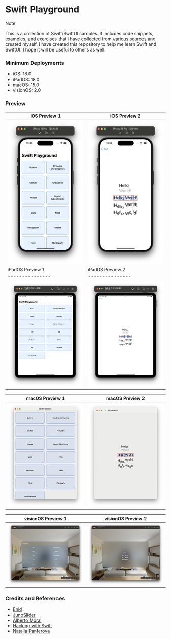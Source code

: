 
# Swift Playground

> [!NOTE]
> This is a collection of Swift/SwiftUI samples. It includes code snippets, examples, and exercises that I have collected from various sources and created myself.
> I have created this repository to help me learn Swift and SwiftUI. I hope it will be useful to others as well.

### Minimum Deployments

- iOS: 18.0
- iPadOS: 18.0
- macOS: 15.0
- visionOS: 2.0

### Preview

|  iOS Preview 1 | iOS Preview 2 |
| --------------- | --------------- |
| <img src="./docs//screenshots/screenshot_0.png" /> | <img src="./docs//screenshots/screenshot_1.png" /> |
| iPadOS Preview 1 | iPadOS Preview 2 |
| --------------- | --------------- |
| <img src="./docs//screenshots/screenshot_2.png" /> | <img src="./docs//screenshots/screenshot_3.png" /> |

| macOS Preview 1 | macOS Preview 2 |
| --------------- | --------------- |
| <img src="./docs//screenshots/screenshot_4.png" /> | <img src="./docs//screenshots/screenshot_5.png" /> |

| visionOS Preview 1 | visionOS Preview 2 |
| --------------- | --------------- |
| <img src="./docs//screenshots/screenshot_6.png" /> | <img src="./docs//screenshots/screenshot_7.png" /> |

### Credits and References
- [Enid](https://x.com/ios_dev_alb)
- [JunoSlider](https://github.com/christianselig/JunoSlider)
- [Alberto Moral](https://x.com/AlbertMoral)
- [Hacking with Swift](https://www.hackingwithswift.com/)
- [Natalia Panferova](https://x.com/natpanferova)
